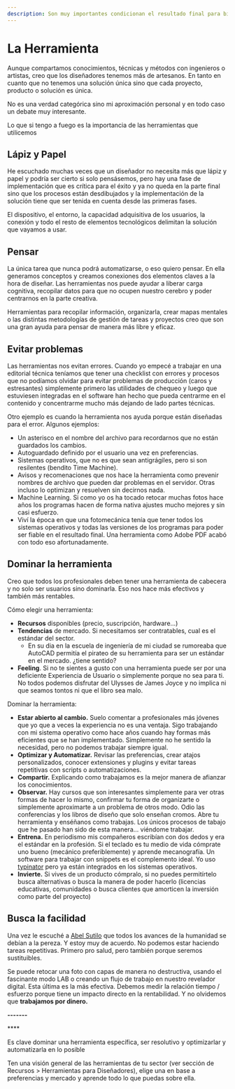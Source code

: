 ```yaml
---
description: Son muy importantes condicionan el resultado final para bien o para mal
---
```


# La Herramienta

Aunque compartamos conocimientos, técnicas y métodos con ingenieros o artistas, creo que los diseñadores tenemos más de artesanos. En tanto en cuanto que no tenemos una solución única sino que cada proyecto, producto o solución es única. 

No es una verdad categórica sino mi aproximación personal y en todo caso un debate muy interesante.

Lo que si tengo a fuego es la importancia de las herramientas que utilicemos

## Lápiz y Papel

He escuchado muchas veces que un diseñador no necesita más que lápiz y papel y podría ser cierto si solo pensásemos, pero hay una fase de implementación que es crítica para el éxito y ya no queda en la parte final sino que los procesos están desdibujados y la implementación de la solución tiene que ser tenida en cuenta desde las primeras fases.

El dispositivo, el entorno, la capacidad adquisitiva de los usuarios, la conexión y todo el resto de elementos tecnológicos delimitan la solución que vayamos a usar.

## Pensar

La única tarea que nunca podrá automatizarse, o eso quiero pensar. En ella generamos conceptos y creamos conexiones dos elementos claves a la hora de diseñar. Las herramientas nos puede ayudar a liberar carga cognitiva, recopilar datos para que no ocupen nuestro cerebro y poder centrarnos en la parte creativa.

Herramientas para recopilar información, organizarla, crear mapas mentales o las distintas metodologías de gestión de tareas y proyectos creo que son una gran ayuda para pensar de manera más libre y eficaz.

## Evitar problemas

Las herramientas nos evitan errores. Cuando yo empecé a trabajar en una editorial técnica teníamos que tener una checklist con errores y procesos que no podíamos olvidar para evitar problemas de producción \(caros y estresantes\) simplemente primero las utilidades de chequeo y luego que estuviesen integradas en el software han hecho que pueda centrarme en el contenido y concentrarme mucho más dejando de lado partes técnicas.

Otro ejemplo es cuando la herramienta nos ayuda porque están diseñadas para el error. Algunos ejemplos:

* Un asterisco en el nombre del archivo para recordarnos que no están guardados los cambios.
* Autoguardado definido por el usuario una vez en preferencias.
* Sistemas operativos, que no es que sean antigrágiles, pero si son resilentes \(bendito Time Machine\).
* Avisos y recomenaciones que nos hace la herramienta como prevenir nombres de archivo que pueden dar problemas en el servidor. Otras incluso lo optimizan y resuelven sin decirnos nada.
* Machine Learning. Si como yo os ha tocado retocar muchas fotos hace años los programas hacen de forma nativa ajustes mucho mejores y sin casi esfuerzo.
* Viví la época en que una fotomecánica tenía que tener todos los sistemas operativos y todas las versiones de los programas para poder ser fiable en el resultado final. Una herramienta como Adobe PDF acabó con todo eso afortunadamente.

## Dominar la herramienta

Creo que todos los profesionales deben tener una herramienta de cabecera y no solo ser usuarios sino dominarla. Eso nos hace más efectivos y también más rentables.

Cómo elegir una herramienta:

* **Recursos** disponibles \(precio, suscripción, hardware…\)
* **Tendencias** de mercado. Si necesitamos ser contratables, cual es el estándar del sector.
  * En su dia en la escuela de ingeniería de mi ciudad se rumoreaba que AutoCAD permitía el pirateo de su herramienta para ser un estándar en el mercado. ¿tiene sentido?
* **Feeling**. Si no te sientes a gusto con una herramienta puede ser por una deficiente Experiencia de Usuario o simplemente porque no sea para ti. No todos podemos disfrutar del Ulysses de James Joyce y no implica ni que seamos tontos ni que el libro sea malo.

Dominar la herramienta:

* **Estar abierto al cambio.** Suelo comentar a profesionales más jóvenes que yo que a veces la experiencia no es una ventaja. Sigo trabajando con mi sistema operativo como hace años cuando hay formas más eficientes que se han implementado. Simplemente no he sentido la necesidad, pero no podemos trabajar siempre igual.
* **Optimizar y Automatizar.** Revisar las preferencias, crear atajos personalizados, conocer extensiones y plugins y evitar tareas repetitivas con scripts o automatizaciones. 
* **Compartir.** Explicando como trabajamos es la mejor manera de afianzar los conocimientos.
* **Observar.** Hay cursos que son interesantes simplemente para ver otras formas de hacer lo mismo, confirmar tu forma de organizarte o simplemente aproximarte a un problema de otros modo. Odio las conferencias y los libros de diseño que solo enseñan cromos. Abre tu herramienta y enséñanos como trabajas. Los únicos procesos de tabajo que he pasado han sido de esta manera… viéndome trabajar.
* **Entrena.** En periodismo mis compañeros escribían con dos dedos y era el estándar en la profesión. Si el teclado es tu medio de vida cómprate uno bueno \(mecánico preferiblemente\) y aprende mecanografía. Un software para trabajar con snippets es el complemento ideal. Yo uso [typinator](https://www.ergonis.com/products/typinator/) pero ya están integrados en los sistemas operativos.
* **Invierte.** Si vives de un producto cómpralo, si no puedes permitírtelo busca alternativas o busca la manera de poder hacerlo \(licencias educativas, comunidades o busca clientes que amorticen la inversión como parte del proyecto\)

## Busca la facilidad

Una vez le escuché a [Abel Sutilo](https://twitter.com/abelsutilo) que todos los avances de la humanidad se debían a la pereza. Y estoy muy de acuerdo. No podemos estar haciendo tareas repetitivas. Primero pro salud, pero también porque seremos sustituibles.

Se puede retocar una foto con capas de manera no destructiva, usando el fascinante modo LAB o creando un flujo de trabajo en nuestro revelador digital. Esta última es la más efectiva. Debemos medir la relación tiempo / esfuerzo porque tiene un impacto directo en  la rentabilidad. Y no olvidemos que **trabajamos por dinero.**

**-------**

\*\*\*\*

Es clave dominar una herramienta específica, ser resolutivo y optimizarlar y automatizarla en lo posible

Ten una visión general de las herramientas de tu sector \(ver sección de Recursos &gt; Herramientas para Diseñadores\), elige una en base a preferencias y mercado y aprende todo lo que puedas sobre ella.

